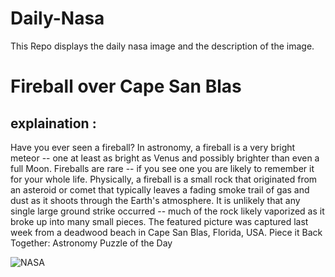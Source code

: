 # Daily-Nasa

This Repo displays the daily nasa image and the description of the image.

<!--NASA-->
# Fireball over Cape San Blas
## explaination :

Have you ever seen a fireball?  In astronomy, a fireball is a very bright meteor -- one at least as bright as Venus and possibly brighter than even a full Moon. Fireballs are rare -- if you see one you are likely to remember it for your whole life.  Physically, a fireball is a small rock that originated from an asteroid or comet that typically leaves a fading smoke trail of gas and dust as it shoots through the Earth's atmosphere.  It is unlikely that any single large ground strike occurred -- much of the rock likely vaporized as it broke up into many small pieces. The featured picture was captured last week from a deadwood beach in Cape San Blas, Florida, USA.   Piece it Back Together: Astronomy Puzzle of the Day

![NASA](https://apod.nasa.gov/apod/image/2507/MeteorMilkyWay_Rice_960.jpg)
<!--/NASA-->